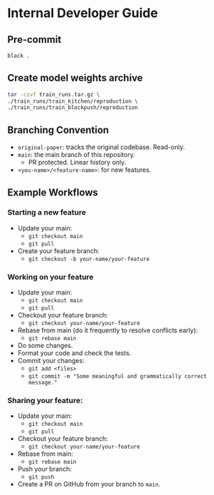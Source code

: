 # Internal Developer Guide

## Pre-commit

```bash
black .
```

## Create model weights archive

```bash
tar -czvf train_runs.tar.gz \
./train_runs/train_kitchen/reproduction \
./train_runs/train_blockpush/reproduction
```

## Branching Convention

- `original-paper`: tracks the original codebase. Read-only.
- `main`: the main branch of this repository.
    - PR protected. Linear history only.
- `<you-name>/<feature-name>`: for new features.

## Example Workflows

### Starting a new feature

- Update your main:
    - `git checkout main`
    - `git pull`
- Create your feature branch:
    - `git checkout -b your-name/your-feature`

### Working on your feature

- Update your main:
    - `git checkout main`
    - `git pull`
- Checkout your feature branch:
    - `git checkout your-name/your-feature`
- Rebase from main (do it frequently to resolve conflicts early):
    - `git rebase main`
- Do some changes.
- Format your code and check the tests.
- Commit your changes:
    - `git add <files>`
    - `git commit -m "Some meaningful and grammatically correct message."`

### Sharing your feature:

- Update your main:
    - `git checkout main`
    - `git pull`
- Checkout your feature branch:
    - `git checkout your-name/your-feature`
- Rebase from main:
    - `git rebase main`
- Push your branch:
    - `git push`
- Create a PR on GitHub from your branch to `main`.
